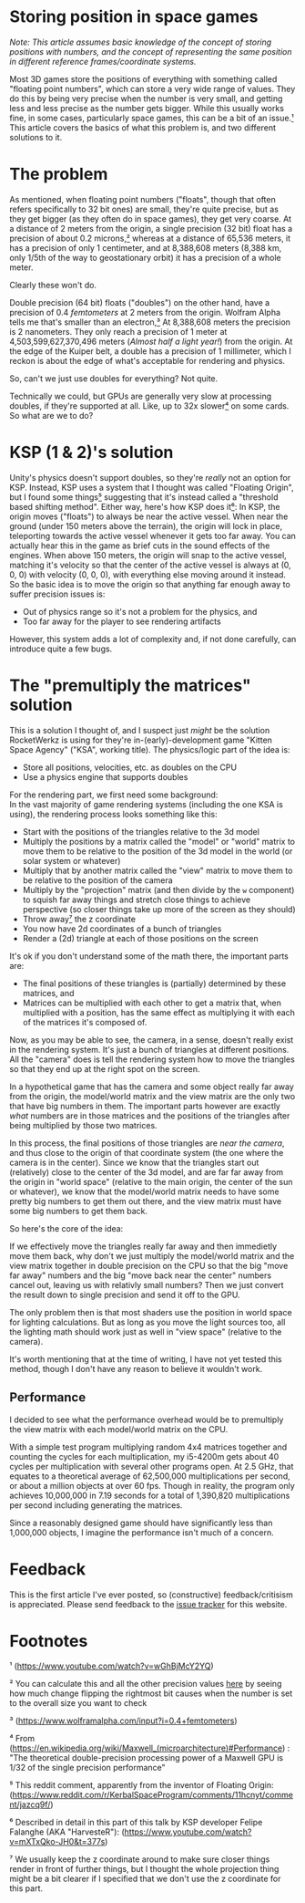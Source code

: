 # Storing position in space games

*Note: This article assumes basic knowledge of the concept of storing positions with numbers, and*
*the concept of representing the same position in different reference frames/coordinate systems.*

Most 3D games store the positions of everything with something called "floating point numbers", which can store a very
wide range of values. They do this by being very precise when the number is very small, and getting less and less
precise as the number gets bigger. While this usually works fine, in some cases, particularly space games, this can
be a bit of an issue.[¹](#footnote-1) This article covers the basics of what this problem is, and two different solutions to it.

# The problem
As mentioned, when floating point numbers ("floats", though that often refers specifically to 32 bit ones) are small,
they're quite precise, but as they get bigger (as they often do in space games), they get very coarse. At a distance
of 2 meters from the origin, a single precision (32 bit) float has a precision of about 0.2 microns,[²](#footnote-2) whereas at a
distance of 65,536 meters, it has a precision of only 1 centimeter, and at 8,388,608 meters (8,388 km, only 1/5th
of the way to geostationary orbit) it has a precision of a whole meter.

Clearly these won't do.

Double precision (64 bit) floats ("doubles") on the other hand, have a precision of 0.4 *femtometers* at 2 meters
from the origin. Wolfram Alpha tells me that's smaller than an electron,[³](#footnote-3) At 8,388,608 meters the precision is
2 nanometers. They only reach a precision of 1 meter at 4,503,599,627,370,496 meters (*Almost half a light year!*)
from the origin. At the edge of the Kuiper belt, a double has a precision of 1 millimeter, which I reckon is about
the edge of what's acceptable for rendering and physics.

So, can't we just use doubles for everything?
Not quite.

Technically we could, but GPUs are generally very slow at processing doubles, if they're supported at all.
Like, up to 32x slower[⁴](#footnote-4) on some cards.
So what are we to do?


# KSP (1 & 2)'s solution
Unity's physics doesn't support doubles, so they're *really* not an option for KSP. Instead, KSP uses a system that
I thought was called "Floating Origin", but I found some things[⁵](#footnote-5) suggesting that it's instead called a
"threshold based shifting method". Either way, here's how KSP does it[⁶](#footnote-6): In KSP, the origin moves ("floats")
to always be near the active vessel. When near the ground (under 150 meters above the terrain), the origin will lock in
place, teleporting towards the active vessel whenever it gets too far away. You can actually hear this in the game as
brief cuts in the sound effects of the engines. When above 150 meters, the origin will snap to the active vessel,
matching it's velocity so that the center of the active vessel is always at (0, 0, 0) with velocity (0, 0, 0),
with everything else moving around it instead. So the basic idea is to move the origin so that anything far
enough away to suffer precision issues is:
* Out of physics range so it's not a problem for the physics, and
* Too far away for the player to see rendering artifacts

However, this system adds a lot of complexity and, if not done carefully, can introduce quite a few bugs.


# The "premultiply the matrices" solution
This is a solution I thought of, and I suspect just *might* be the solution RocketWerkz is using for they're in-(early)-development
game "Kitten Space Agency" ("KSA", working title). The physics/logic part of the idea is:
* Store all positions, velocities, etc. as doubles on the CPU
* Use a physics engine that supports doubles

For the rendering part, we first need some background:  
In the vast majority of game rendering systems (including the one KSA is using), the rendering process looks something like this:
* Start with the positions of the triangles relative to the 3d model
* Multiply the positions by a matrix called the "model" or "world" matrix to move them to be relative to the position of the 3d model in the world (or solar system or whatever)
* Multiply that by another matrix called the "view" matrix to move them to be relative to the position of the camera
* Multiply by the "projection" matrix (and then divide by the `w` component) to squish far away things and stretch close things to achieve perspective (so closer things take up more of the screen as they should)
* Throw away[⁷](#footnote-7) the z coordinate
* You now have 2d coordinates of a bunch of triangles
* Render a (2d) triangle at each of those positions on the screen

It's ok if you don't understand some of the math there, the important parts are:
* The final positions of these triangles is (partially) determined by these matrices, and
* Matrices can be multiplied with each other to get a matrix that, when multiplied with
    a position, has the same effect as multiplying it with each of the matrices it's composed of.

Now, as you may be able to see, the camera, in a sense, doesn't really exist in the rendering system.
It's just a bunch of triangles at different positions. All the "camera" does is tell the rendering
system how to move the triangles so that they end up at the right spot on the screen.

In a hypothetical game that has the camera and some object really far away from the origin, the model/world
matrix and the view matrix are the only two that have big numbers in them. The important parts however are
exactly *what* numbers are in those matrices and the positions of the triangles after being multiplied by
those two matrices.

In this process, the final positions of those triangles are *near the camera*, and thus close to the origin
of that coordinate system (the one where the camera is in the center). Since we know that the triangles
start out (relatively) close to the center of the 3d model, and are far far away from the origin in
"world space" (relative to the main origin, the center of the sun or whatever), we know that the
model/world matrix needs to have some pretty big numbers to get them out there, and the
view matrix must have some big numbers to get them back.

So here's the core of the idea:

If we effectively move the triangles really far away and then immedietly move them back, why don't
we just multiply the model/world matrix and the view matrix together in double precision on the CPU
so that the big "move far away" numbers and the big "move back near the center" numbers cancel out,
leaving us with relativly small numbers? Then we just convert the result down to single precision
and send it off to the GPU.

The only problem then is that most shaders use the position in world space for lighting calculations.
But as long as you move the light sources too, all the lighting math should work just as well in
"view space" (relative to the camera).

It's worth mentioning that at the time of writing, I have not yet tested this method, though
I don't have any reason to believe it wouldn't work.


## Performance
I decided to see what the performance overhead would be to premultiply the view matrix with each model/world
matrix on the CPU.

With a simple test program multiplying random 4x4 matrices together and counting the cycles for each multiplication,
my i5-4200m gets about 40 cycles per multiplication with several other programs open. At 2.5 GHz, that equates to
a theoretical average of 62,500,000 multiplications per second, or about a million objects at over 60 fps. Though
in reality, the program only achieves 10,000,000 in 7.19 seconds for a total of 1,390,820 multiplications per
second including generating the matrices.

Since a reasonably designed game should have significantly less than 1,000,000 objects, I imagine the performance
isn't much of a concern.


# Feedback
This is the first article I've ever posted, so (constructive) feedback/critisism is appreciated.
Please send feedback to the [issue tracker](https://github.com/StrandedSoftwareDeveloper/strandedsoftwaredeveloper.github.io/issues) for this website.


# Footnotes
<a id="footnote-1">¹</a> (https://www.youtube.com/watch?v=wGhBjMcY2YQ)  

<a id="footnote-2">²</a> You can calculate this and all the other precision values [here](https://evanw.github.io/float-toy/) by seeing how much change flipping the rightmost bit causes when the number is set to the overall size you want to check  

<a id="footnote-3">³</a> (https://www.wolframalpha.com/input?i=0.4+femtometers)

<a id="footnote-4">⁴</a> From (https://en.wikipedia.org/wiki/Maxwell_(microarchitecture)#Performance) : "The theoretical double-precision processing power of a Maxwell GPU is 1/32 of the single precision performance"  

<a id="footnote-5">⁵</a> This reddit comment, apparently from the inventor of Floating Origin: (https://www.reddit.com/r/KerbalSpaceProgram/comments/11hcnyt/comment/jazcq9f/)  

<a id="footnote-6">⁶</a> Described in detail in this part of this talk by KSP developer Felipe Falanghe (AKA "HarvesteR"): (https://www.youtube.com/watch?v=mXTxQko-JH0&t=377s)  

<a id="footnote-7">⁷</a> We usually keep the z coordinate around to make sure closer things render in front of further
  things, but I thought the whole projection thing might be a bit clearer if I specified that
  we don't use the z coordinate for this part.
